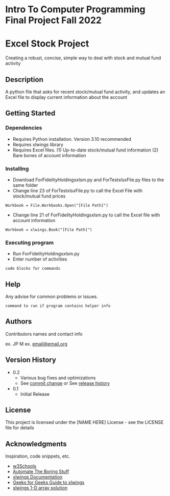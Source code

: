 # Intro To Computer Programming Final Project Fall 2022

# Excel Stock Project

Creating a robust, concise, simple way to deal with stock and mutual fund activity

## Description

A python file that asks for recent stock/mutual fund activity, and updates an Excel file to display current information about the account 

## Getting Started

### Dependencies

* Requires Python installation. Version 3.10 recommended
* Requires xlwings library
* Requires Excel files. (1) Up-to-date stock/mutual fund information (2) Bare bones of account information

### Installing

* Download ForFidelityHoldingsxlsm.py and ForTestxlsxFile.py files to the same folder
* Change line 23 of ForTestxlsxFile.py to call the Excel File with stock/mutual fund prices
```
Workbook = File.Workbooks.Open("[File Path]")
```
* Change line 21 of ForFidelityHoldingsxlsm.py to call the Excel file with account information
```
Workbook = xlwings.Book("[File Path]")
```

### Executing program

* Run ForFidelityHoldingsxlsm.py
* Enter number of activities
```
code blocks for commands
```

## Help

Any advise for common problems or issues.
```
command to run if program contains helper info
```

## Authors

Contributors names and contact info

ex. JP M 
ex. email@email.org

## Version History

* 0.2
    * Various bug fixes and optimizations
    * See [commit change]() or See [release history]()
* 0.1
    * Initial Release

## License

This project is licensed under the [NAME HERE] License - see the LICENSE file for details

## Acknowledgments

Inspiration, code snippets, etc.
* [w3Schools](https://www.w3schools.com/python/default.asp)
* [Automate The Boring Stuff](https://automatetheboringstuff.com/)
* [xlwings Documentation](https://docs.xlwings.org/en/latest/api.html)
* [Geeks for Geeks Guide to xlwings](https://www.geeksforgeeks.org/working-with-excel-files-in-python-using-xlwings/)
* [xlwings 1-D array solution](https://github.com/xlwings/xlwings/issues/398#:~:text=Note%20that%20currently%2C%201d%20arrays%20still%20require%20ndim%3D2%20to%20preserve%20the%20column%20orientation)

